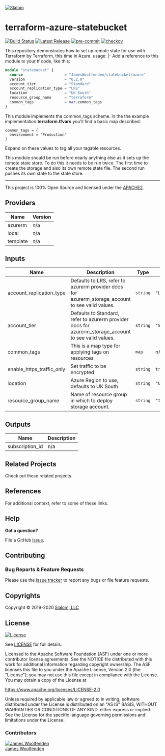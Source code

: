 
[![Slalom][logo]](https://slalom.com)

# terraform-azure-statebucket

[![Build Status](https://github.com/JamesWoolfenden/terraform-azure-statebucket/workflows/Verify%20and%20Bump/badge.svg?branch=master)](https://github.com/JamesWoolfenden/terraform-azure-statebucket)
[![Latest Release](https://img.shields.io/github/release/JamesWoolfenden/terraform-azure-statebucket.svg)](https://github.com/JamesWoolfenden/terraform-azure-statebucket/releases/latest)
[![pre-commit](https://img.shields.io/badge/pre--commit-enabled-brightgreen?logo=pre-commit&logoColor=white)](https://github.com/pre-commit/pre-commit)
[![checkov](https://img.shields.io/badge/checkov-verified-brightgreen)](https://www.checkov.io/)

This repository demonstrates how to set up remote state for use with Terraform by Terraform, this time in Azure.
usage: |-
Add a reference to this module to your tf code, like this:

```terraform
module "statebucket" {
  source                   = "JamesWoolfenden/statebucket/azure"
  version                  = "0.2.0"
  account_tier             = "Standard"
  account_replication_type = "LRS"
  location                 = "UK South"
  resource_group_name      = "terraform"
  common_tags              = var.common_tags
}
```

This module implements the common_tags scheme.   In the the example implementation **terraform.tfvars** you'll find a basic map described:

```HCL
common_tags = {
  environment = "Production"
}
```

Expand on these values to tag all your tagable resources.

This module should be run before nearly anything else as it sets up the remote state store. To do this it needs to be run twice. The first time to create the storage and also its own remote state file.
The second run pushes its own state to the state store.

---

This project is 100% Open Source and licensed under the [APACHE2](LICENSE).
<!-- BEGINNING OF PRE-COMMIT-TERRAFORM DOCS HOOK -->
## Providers

| Name | Version |
|------|---------|
| azurerm | n/a |
| local | n/a |
| template | n/a |

## Inputs

| Name | Description | Type | Default | Required |
|------|-------------|------|---------|:-----:|
| account\_replication\_type | Defaults to LRS, refer to azurerm provider docs for azurerm\_storage\_account to see valid values. | `string` | `"LRS"` | no |
| account\_tier | Defaults to Standard, refer to azurerm provider docs for azurerm\_storage\_account to see valid values. | `string` | `"Standard"` | no |
| common\_tags | This is a map type for applying tags on resources | `map` | n/a | yes |
| enable\_https\_traffic\_only | Set traffic to be encrypted | `string` | `true` | no |
| location | Azure Region to use, defaults to UK South | `string` | `"UK South"` | no |
| resource\_group\_name | Name of resource group in which to deploy storage account. | `string` | `"terraform"` | no |

## Outputs

| Name | Description |
|------|-------------|
| subscription\_id | n/a |

<!-- END OF PRE-COMMIT-TERRAFORM DOCS HOOK -->
## Related Projects

Check out these related projects.

## References

For additional context, refer to some of these links.

## Help

**Got a question?**

File a GitHub [issue](https://github.com/JamesWoolfenden/terraform-azure-statebucket/issues).

## Contributing

### Bug Reports & Feature Requests

Please use the [issue tracker](https://github.com/JamesWoolfenden/terraform-azure-statebucket/issues) to report any bugs or file feature requests.

## Copyrights

Copyright © 2019-2020 [Slalom, LLC](https://slalom.com)

## License

[![License](https://img.shields.io/badge/License-Apache%202.0-blue.svg)](https://opensource.org/licenses/Apache-2.0)

See [LICENSE](LICENSE) for full details.

Licensed to the Apache Software Foundation (ASF) under one
or more contributor license agreements.  See the NOTICE file
distributed with this work for additional information
regarding copyright ownership.  The ASF licenses this file
to you under the Apache License, Version 2.0 (the
"License"); you may not use this file except in compliance
with the License.  You may obtain a copy of the License at

<https://www.apache.org/licenses/LICENSE-2.0>

Unless required by applicable law or agreed to in writing,
software distributed under the License is distributed on an
"AS IS" BASIS, WITHOUT WARRANTIES OR CONDITIONS OF ANY
KIND, either express or implied.  See the License for the
specific language governing permissions and limitations
under the License.

### Contributors

  [![James Woolfenden][jameswoolfenden_avatar]][jameswoolfenden_homepage]<br/>[James Woolfenden][jameswoolfenden_homepage]

  [jameswoolfenden_homepage]: https://github.com/jameswoolfenden
  [jameswoolfenden_avatar]: https://github.com/jameswoolfenden.png?size=150

[logo]: https://gist.githubusercontent.com/JamesWoolfenden/5c457434351e9fe732ca22b78fdd7d5e/raw/15933294ae2b00f5dba6557d2be88f4b4da21201/slalom-logo.png
[website]: https://slalom.com
[github]: https://github.com/jameswoolfenden
[linkedin]: https://www.linkedin.com/company/slalom-consulting/
[twitter]: https://twitter.com/Slalom

[share_twitter]: https://twitter.com/intent/tweet/?text=terraform-azure-statebucket&url=https://github.com/JamesWoolfenden/terraform-azure-statebucket
[share_linkedin]: https://www.linkedin.com/shareArticle?mini=true&title=terraform-azure-statebucket&url=https://github.com/JamesWoolfenden/terraform-azure-statebucket
[share_reddit]: https://reddit.com/submit/?url=https://github.com/JamesWoolfenden/terraform-azure-statebucket
[share_facebook]: https://facebook.com/sharer/sharer.php?u=https://github.com/JamesWoolfenden/terraform-azure-statebucket
[share_email]: mailto:?subject=terraform-azure-statebucket&body=https://github.com/JamesWoolfenden/terraform-azure-statebucket
